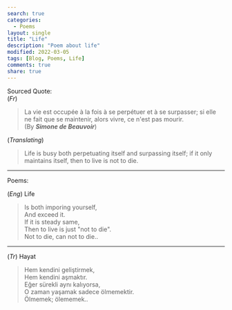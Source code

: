 ```yaml
---
search: true
categories: 
  - Poems
layout: single
title: "Life"
description: "Poem about life"
modified: 2022-03-05
tags: [Blog, Poems, Life]
comments: true
share: true
---
```

Sourced Quote:  
(*Fr*)
>La vie est occupée à la fois à se perpétuer et à se surpasser; si elle ne fait que se maintenir, alors vivre, ce n'est pas mourir.  
(By ***Simone de Beauvoir***)

(*Translating*)
>Life is busy both perpetuating itself and surpassing itself; if it only maintains itself, then to live is not to die.

---
Poems:  

(*Eng*) Life  
>Is both imporing yourself,  
And exceed it.  
If it is steady same,  
Then to live is just "not to die".  
Not to die, can not to die..
---
(*Tr*) Hayat  
>Hem kendini geliştirmek,  
Hem kendini aşmaktır.  
Eğer sürekli aynı kalıyorsa,  
O zaman yaşamak sadece ölmemektir.  
Ölmemek; ölememek..  
